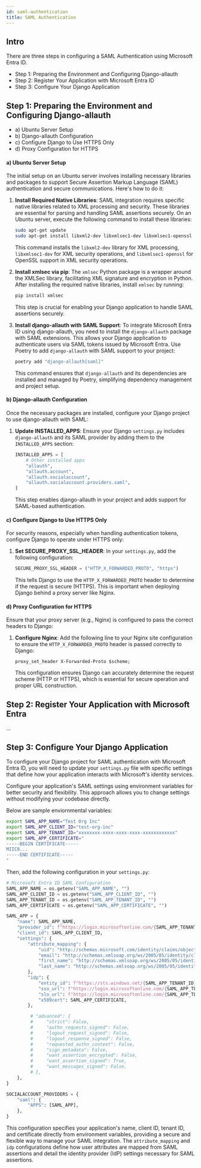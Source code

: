 ```yaml
---
id: saml-authentication
title: SAML Authentication
---
```


## Intro

There are three steps in configuring a SAML Authentication using Microsoft Entra ID.

- Step 1: Preparing the Environment and Configuring Django-allauth
- Step 2: Register Your Application with Microsoft Entra ID
- Step 3: Configure Your Django Application


## Step 1: Preparing the Environment and Configuring Django-allauth

- a) Ubuntu Server Setup
- b) Django-allauth Configuration
- c) Configure Django to Use HTTPS Only
- d) Proxy Configuration for HTTPS 

#### a) Ubuntu Server Setup

The initial setup on an Ubuntu server involves installing necessary libraries and packages to support Secure Assertion Markup Language (SAML) authentication and secure communications. Here's how to do it:

1. **Install Required Native Libraries**: SAML integration requires specific native libraries related to XML processing and security. These libraries are essential for parsing and handling SAML assertions securely. On an Ubuntu server, execute the following command to install these libraries:
   ```bash
   sudo apt-get update
   sudo apt-get install libxml2-dev libxmlsec1-dev libxmlsec1-openssl
   ```
   This command installs the `libxml2-dev` library for XML processing, `libxmlsec1-dev` for XML security operations, and `libxmlsec1-openssl` for OpenSSL support in XML security operations.

2. **Install xmlsec via pip**: The `xmlsec` Python package is a wrapper around the XMLSec library, facilitating XML signature and encryption in Python. After installing the required native libraries, install `xmlsec` by running:
   ```bash
   pip install xmlsec
   ```
   This step is crucial for enabling your Django application to handle SAML assertions securely.

3. **Install django-allauth with SAML Support**: To integrate Microsoft Entra ID using django-allauth, you need to install the `django-allauth` package with SAML extensions. This allows your Django application to authenticate users via SAML tokens issued by Microsoft Entra. Use Poetry to add `django-allauth` with SAML support to your project:
   ```bash
   poetry add "django-allauth[saml]"
   ```
   This command ensures that `django-allauth` and its dependencies are installed and managed by Poetry, simplifying dependency management and project setup.

#### b) Django-allauth Configuration

Once the necessary packages are installed, configure your Django project to use django-allauth with SAML:

1. **Update INSTALLED_APPS**: Ensure your Django `settings.py` includes `django-allauth` and its SAML provider by adding them to the `INSTALLED_APPS` section:
   ```python
   INSTALLED_APPS = [
       # Other installed apps
       "allauth",
       "allauth.account",
       "allauth.socialaccount",
       "allauth.socialaccount.providers.saml",
   ]
   ```
   This step enables django-allauth in your project and adds support for SAML-based authentication.

#### c) Configure Django to Use HTTPS Only

For security reasons, especially when handling authentication tokens, configure Django to operate under HTTPS only:

1. **Set SECURE_PROXY_SSL_HEADER**: In your `settings.py`, add the following configuration:
   ```python
   SECURE_PROXY_SSL_HEADER = ("HTTP_X_FORWARDED_PROTO", "https")
   ```
   This tells Django to use the `HTTP_X_FORWARDED_PROTO` header to determine if the request is secure (HTTPS). This is important when deploying Django behind a proxy server like Nginx.

#### d) Proxy Configuration for HTTPS

Ensure that your proxy server (e.g., Nginx) is configured to pass the correct headers to Django:

1. **Configure Nginx**: Add the following line to your Nginx site configuration to ensure the `HTTP_X_FORWARDED_PROTO` header is passed correctly to Django:
   ```nginx
   proxy_set_header X-Forwarded-Proto $scheme;
   ```
   This configuration ensures Django can accurately determine the request scheme (HTTP or HTTPS), which is essential for secure operation and proper URL construction.


## Step 2: Register Your Application with Microsoft Entra
... 

## Step 3: Configure Your Django Application
To configure your Django project for SAML authentication with Microsoft Entra ID, you will need to update your `settings.py` file with specific settings that define how your application interacts with Microsoft's identity services. 

Configure your application's SAML settings using environment variables for better security and flexibility. This approach allows you to change settings without modifying your codebase directly. 

Below are sample enviornmental variables:

   ```bash
export SAML_APP_NAME="Test Org Inc"
export SAML_APP_CLIENT_ID="test-org-inc"
export SAML_APP_TENANT_ID="xxxxxxxx-xxxx-xxxx-xxxx-xxxxxxxxxxxx"
export SAML_APP_CERTIFICATE="
-----BEGIN CERTIFICATE-----
MIIC8...
-----END CERTIFICATE-----
"   
   ```

Then, add the following configuration in your `settings.py`:
   ```python
   # Microsoft Entra ID SAML Configuration
   SAML_APP_NAME = os.getenv("SAML_APP_NAME", "")
   SAML_APP_CLIENT_ID = os.getenv("SAML_APP_CLIENT_ID", "")
   SAML_APP_TENANT_ID = os.getenv("SAML_APP_TENANT_ID", "")
   SAML_APP_CERTIFICATE = os.getenv("SAML_APP_CERTIFICATE", "")

   SAML_APP = {
       "name": SAML_APP_NAME,
       "provider_id": f"https://login.microsoftonline.com/{SAML_APP_TENANT_ID}/",
       "client_id": SAML_APP_CLIENT_ID,
       "settings": {
           "attribute_mapping": {
               "uid": "http://schemas.microsoft.com/identity/claims/objectidentifier",
               "email": "http://schemas.xmlsoap.org/ws/2005/05/identity/claims/emailaddress",
               "first_name": "http://schemas.xmlsoap.org/ws/2005/05/identity/claims/givenname",
               "last_name": "http://schemas.xmlsoap.org/ws/2005/05/identity/claims/surname",
           },
           "idp": {
               "entity_id": f"https://sts.windows.net/{SAML_APP_TENANT_ID}/",
               "sso_url": f"https://login.microsoftonline.com/{SAML_APP_TENANT_ID}/saml2",
               "slo_url": f"https://login.microsoftonline.com/{SAML_APP_TENANT_ID}/saml2",
               "x509cert": SAML_APP_CERTIFICATE,
           },

            # "advanced": {
            #     "strict": False,
            #     "authn_requests_signed": False,
            #     "logout_request_signed": False,
            #     "logout_response_signed": False,
            #     "requested_authn_context": False,
            #     "sign_metadata": False,
            #     "want_assertion_encrypted": False,
            #     "want_assertion_signed": True,
            #     "want_messages_signed": False,
            # },           
       },
   }

   SOCIALACCOUNT_PROVIDERS = {
       "saml": {
           "APPS": [SAML_APP],
       },
   }
   ```
   This configuration specifies your application's name, client ID, tenant ID, and certificate directly from environment variables, providing a secure and flexible way to manage your SAML integration. The `attribute_mapping` and `idp` configurations define how user attributes are mapped from SAML assertions and detail the identity provider (IdP) settings necessary for SAML assertions.

